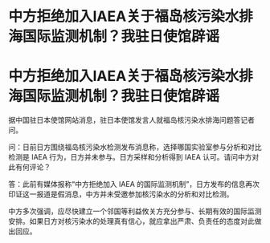 # 中方拒绝加入IAEA关于福岛核污染水排海国际监测机制？我驻日使馆辟谣

# 中方拒绝加入IAEA关于福岛核污染水排海国际监测机制？我驻日使馆辟谣

据中国驻日本使馆网站消息，驻日本使馆发言人就福岛核污染水排海问题答记者问。

问：日前日方围绕福岛核污染水检测发布消息称，选择哪国实验室参与分析和对比检测是 IAEA 行为，日方并未参与。日方采样和分析得到 IAEA
认可。请问中方对此有何评论？

答：此前有媒体报称“中方拒绝加入 IAEA 的国际监测机制”，日方发布的信息再次印证这一报道是假消息，中方并未受邀参加核污染水的分析和对比检测。

中方多次强调，应尽快建立一个邻国等利益攸关方充分参与、长期有效的国际监测安排。如果日方对核污染水的处理真有信心，就应拿出严肃、负责任的态度对此做出回应。

